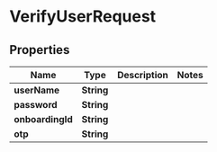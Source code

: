 

# VerifyUserRequest

## Properties

Name | Type | Description | Notes
------------ | ------------- | ------------- | -------------
**userName** | **String** |  | 
**password** | **String** |  | 
**onboardingId** | **String** |  | 
**otp** | **String** |  | 




